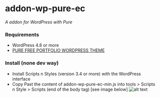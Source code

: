 # addon-wp-pure-ec
_A addon for WordPress with Pure_

### Requirements
- WordPress 4.8 or more
- [PURE FREE PORTFOLIO WORDPRESS THEME ](https://gt3themes.com/wordpress/pure-free-portfolio-wordpress-theme/)

### Install (none dev way)
- Install Scripts n Styles (version 3.4 or more) with the WordPress interface
- Copy Past the content of addon-wp-pure-ec-min.js into tools > Scripts n Style > Scripts (end of the body tag) [see image below]
![alt text](https://github.com/tsandras/addon-wp-pure-ec/assets/tools-scriptsnstyles.png "Where put the addon")
